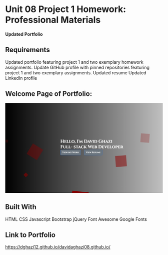 # Unit 08 Project 1 Homework: Professional Materials

#### Updated Portfolio

## Requirements

Updated portfolio featuring project 1 and two exemplary homework assignments.
Update GitHub profile with pinned repositories featuring project 1 and two exemplary assignments.
Updated resume
Updated LinkedIn profile

## Welcome Page of Portfolio:

![](images/WelcomePorfolio.png)

## Built With

HTML
CSS
Javascript
Bootstrap
jQuery
Font Awesome
Google Fonts

## Link to Portfolio

https://dghazi12.github.io/davidaghazi08.github.io/